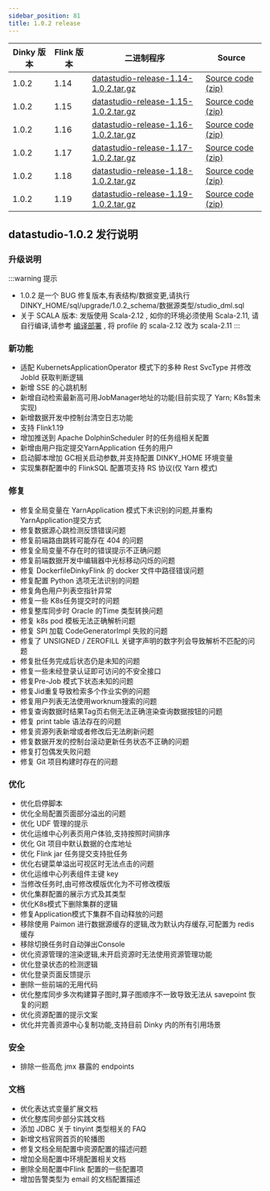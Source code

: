 ```yaml
---
sidebar_position: 81
title: 1.0.2 release
---
```


| Dinky 版本 | Flink 版本 | 二进制程序                                                                                                                           | Source                                                                                |
|----------|----------|---------------------------------------------------------------------------------------------------------------------------------|---------------------------------------------------------------------------------------|
| 1.0.2    | 1.14     | [datastudio-release-1.14-1.0.2.tar.gz](https://github.com/DataLinkDC/dinky/releases/download/v1.0.2/datastudio-release-1.14-1.0.2.tar.gz) | [Source code (zip)](https://github.com/DataLinkDC/dinky/archive/refs/tags/v1.0.2.zip) |
| 1.0.2    | 1.15     | [datastudio-release-1.15-1.0.2.tar.gz](https://github.com/DataLinkDC/dinky/releases/download/v1.0.2/datastudio-release-1.15-1.0.2.tar.gz) | [Source code (zip)](https://github.com/DataLinkDC/dinky/archive/refs/tags/v1.0.2.zip) |
| 1.0.2    | 1.16     | [datastudio-release-1.16-1.0.2.tar.gz](https://github.com/DataLinkDC/dinky/releases/download/v1.0.2/datastudio-release-1.16-1.0.2.tar.gz) | [Source code (zip)](https://github.com/DataLinkDC/dinky/archive/refs/tags/v1.0.2.zip) |
| 1.0.2    | 1.17     | [datastudio-release-1.17-1.0.2.tar.gz](https://github.com/DataLinkDC/dinky/releases/download/v1.0.2/datastudio-release-1.17-1.0.2.tar.gz) | [Source code (zip)](https://github.com/DataLinkDC/dinky/archive/refs/tags/v1.0.2.zip) |
| 1.0.2    | 1.18     | [datastudio-release-1.18-1.0.2.tar.gz](https://github.com/DataLinkDC/dinky/releases/download/v1.0.2/datastudio-release-1.18-1.0.2.tar.gz) | [Source code (zip)](https://github.com/DataLinkDC/dinky/archive/refs/tags/v1.0.2.zip) |
| 1.0.2    | 1.19     | [datastudio-release-1.19-1.0.2.tar.gz](https://github.com/DataLinkDC/dinky/releases/download/v1.0.2/datastudio-release-1.19-1.0.2.tar.gz) | [Source code (zip)](https://github.com/DataLinkDC/dinky/archive/refs/tags/v1.0.2.zip) |

## datastudio-1.0.2 发行说明

### 升级说明

:::warning 提示
- 1.0.2 是一个 BUG 修复版本,有表结构/数据变更,请执行 DINKY_HOME/sql/upgrade/1.0.2_schema/数据源类型/studio_dml.sql
- 关于 SCALA 版本: 发版使用 Scala-2.12 , 如你的环境必须使用 Scala-2.11, 请自行编译,请参考 [编译部署](../docs/next/deploy_guide/compile_deploy) , 将 profile 的 scala-2.12 改为 scala-2.11
:::


### 新功能
- 适配 KubernetsApplicationOperator 模式下的多种 Rest SvcType 并修改 JobId 获取判断逻辑
- 新增 SSE 的心跳机制
- 新增自动检索最新高可用JobManager地址的功能(目前实现了 Yarn; K8s暂未实现)
- 新增数据开发中控制台清空日志功能
- 支持 Flink1.19
- 增加推送到 Apache DolphinScheduler 时的任务组相关配置
- 新增由用户指定提交YarnApplication 任务的用户
- 启动脚本增加 GC相关启动参数,并支持配置 DINKY_HOME 环境变量
- 实现集群配置中的 FlinkSQL 配置项支持 RS 协议(仅 Yarn 模式)


### 修复
- 修复全局变量在 YarnApplication 模式下未识别的问题,并重构YarnApplication提交方式
- 修复数据源心跳检测反馈错误问题
- 修复前端路由跳转可能存在 404 的问题
- 修复全局变量不存在时的错误提示不正确问题
- 修复前端数据开发中编辑器中光标移动闪烁的问题
- 修复 DockerfileDinkyFlink 的 docker 文件中路径错误问题
- 修复配置 Python 选项无法识别的问题
- 修复角色用户列表空指针异常
- 修复一些 K8s任务提交时的问题
- 修复整库同步时 Oracle 的Time 类型转换问题
- 修复 k8s pod 模板无法正确解析问题
- 修复 SPI 加载 CodeGeneratorImpl 失败的问题
- 修复了 UNSIGNED / ZEROFILL 关键字声明的数字列会导致解析不匹配的问题
- 修复批任务完成后状态仍是未知的问题
- 修复一些未经登录认证即可访问的不安全接口
- 修复Pre-Job 模式下状态未知的问题
- 修复Jid重复导致检索多个作业实例的问题
- 修复用户列表无法使用worknum搜索的问题
- 修复查询数据时结果Tag页右侧无法正确渲染查询数据按钮的问题
- 修复 print table 语法存在的问题
- 修复资源列表新增或者修改后无法刷新问题
- 修复数据开发的控制台滚动更新任务状态不正确的问题
- 修复打包偶发失败问题
- 修复 Git 项目构建时存在的问题


### 优化
- 优化启停脚本
- 优化全局配置页面部分溢出的问题
- 优化 UDF 管理的提示
- 优化运维中心列表页用户体验,支持按照时间排序
- 优化 Git 项目中默认数据的仓库地址
- 优化 Flink jar 任务提交支持批任务
- 优化右键菜单溢出可视区时无法点击的问题
- 优化运维中心列表组件主键 key
- 当修改任务时,由可修改模版优化为不可修改模版
- 优化集群配置的展示方式及其类型
- 优化K8s模式下删除集群的逻辑
- 修复Application模式下集群不自动释放的问题
- 移除使用 Paimon 进行数据源缓存的逻辑,改为默认内存缓存,可配置为 redis 缓存
- 移除切换任务时自动弹出Console
- 优化资源管理的渲染逻辑,未开启资源时无法使用资源管理功能
- 优化登录状态的检测逻辑
- 优化登录页面反馈提示
- 删除一些前端的无用代码
- 优化整库同步多次构建算子图时,算子图顺序不一致导致无法从 savepoint 恢复的问题
- 优化资源配置的提示文案
- 优化并完善资源中心复制功能,支持目前 Dinky 内的所有引用场景

### 安全
- 排除一些高危 jmx 暴露的 endpoints

### 文档
- 优化表达式变量扩展文档
- 优化整库同步部分实践文档
- 添加 JDBC 关于 tinyint 类型相关的 FAQ
- 新增文档官网首页的轮播图
- 修复文档全局配置中资源配置的描述问题
- 增加全局配置中环境配置相关文档
- 删除全局配置中Flink 配置的一些配置项
- 增加告警类型为 email 的文档配置描述



